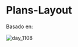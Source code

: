 # Plans-Layout


Basado en: 

![day_1108](https://user-images.githubusercontent.com/60800861/189506945-5ee6f8b8-6834-4d1e-adbc-9c7de4c3abc5.png)
